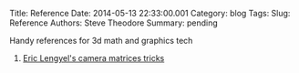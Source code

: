 Title: Reference
Date: 2014-05-13 22:33:00.001
Category: blog
Tags: 
Slug: Reference
Authors: Steve Theodore
Summary: pending

Handy references for 3d math and graphics tech  
  
  

  1. [Eric Lengyel's camera matrices tricks](http://www.terathon.com/gdc07_lengyel.pdf)



